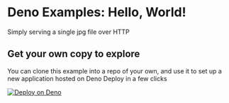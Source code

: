 # Deno Examples: Hello, World!

Simply serving a single jpg file over HTTP

## Get your own copy to explore

You can clone this example into a repo of your own, and use it to set up a new
application hosted on Deno Deploy in a few clicks

[![Deploy on Deno](https://deno.com/button)](https://app.deno.com/new?clone=https://github.com/denoland/examples&path=hello-world)
